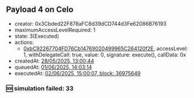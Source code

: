 ## Payload 4 on Celo

- creator: 0x3Cbded22F878aFC8d39dCD744d3Fe62086B76193
- maximumAccessLevelRequired: 1
- state: 3(Executed)
- actions:
  - [0xbC92267704FD76Cb14769020499965C264120f2E](https://celoscan.io/address/0xbC92267704FD76Cb14769020499965C264120f2E), accessLevel: 1, withDelegateCall: true, value: 0, signature: execute(), callData: 0x
- createdAt: [28/05/2025, 13:00:44](https://celoscan.io/tx/0x3e13787700398f1577c50334464313c93cd0f56172d3b7ebcb79385971809672)
- queuedAt: [01/06/2025, 14:03:14](https://celoscan.io/tx/0xace79e10b9c82442a2f20fe83af36eb8a91d5d2b81cf7fa3e62302c4d7375219)
- executedAt: [02/06/2025, 15:00:07, block: 36975649](https://celoscan.io/tx/0xe7abd7a933de6114a206707515253e4eaded22f8c1f450e37a04e229a1b5799d)

### :sos: simulation failed: 33
